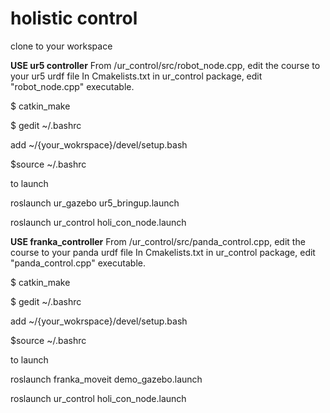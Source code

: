# holistic control

clone to your workspace

**USE ur5 controller**
From /ur_control/src/robot_node.cpp, edit the course to your ur5 urdf file
In Cmakelists.txt in ur_control package,
edit "robot_node.cpp" executable.

$ catkin_make

$ gedit ~/.bashrc

add ~/{your_wokrspace}/devel/setup.bash

$source ~/.bashrc

to launch

roslaunch ur_gazebo ur5_bringup.launch

roslaunch ur_control holi_con_node.launch

**USE franka_controller**
From /ur_control/src/panda_control.cpp, edit the course to your panda urdf file
In Cmakelists.txt in ur_control package,
edit "panda_control.cpp" executable.

$ catkin_make

$ gedit ~/.bashrc

add ~/{your_wokrspace}/devel/setup.bash

$source ~/.bashrc

to launch

roslaunch franka_moveit demo_gazebo.launch

roslaunch ur_control holi_con_node.launch
